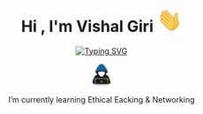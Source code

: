 <p align="center">
  <h1 align="center">Hi , I'm Vishal Giri  <img src="./assests/gifs/handwave.gif" width="45" /></h1>
</p>

<p align="center">
  <a href="https://git.io/typing-svg"><img src="https://readme-typing-svg.demolab.com?font=Fira+Code&weight=800&size=25&duration=5500&pause=950&color=FFFE8A&center=true&vCenter=true&width=438&lines=Computer++Science+Student;Love+To+Code+%3A)" alt="Typing SVG" /></a>
</p>

<p align="center">
<img src="./assests/gifs/hacker.gif" width="40" alt="About">
<samp>
</p>
<p align="center">I’m currently learning Ethical Eacking &  Networking <br> </p>

